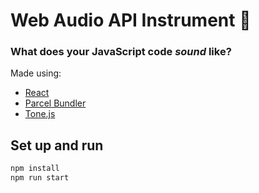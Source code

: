 # Web Audio API Instrument 🎵

### What does your JavaScript code *sound* like?

Made using:
 - [React](https://reactjs.org/)
 - [Parcel Bundler](https://parceljs.org/)
 - [Tone.js](https://tonejs.github.io/)
## Set up and run

```bash
npm install
npm run start
```